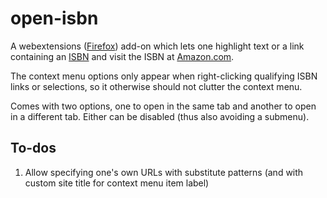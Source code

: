 # open-isbn

A webextensions
([Firefox](https://addons.mozilla.org/en-US/firefox/addon/open-isbn/))
add-on which lets one highlight text or a link containing an
[ISBN](https://en.wikipedia.org/wiki/International_Standard_Book_Number)
and visit the ISBN at [Amazon.com](http://www.amazon.com/).

The context menu options only appear when right-clicking qualifying ISBN
links or selections, so it otherwise should not clutter the context menu.

Comes with two options, one to open in the same tab and another to open
in a different tab. Either can be disabled (thus also avoiding a submenu).

## To-dos

1. Allow specifying one's own URLs with substitute patterns (and with
    custom site title for context menu item label)

